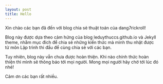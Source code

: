 ```yaml
---
layout: post
title: Hello
---
```


Xin chào các bạn đã đến với blog chia sẻ thuật toán của dang7rickroll!

Blog này được dựa theo cảm hứng của blog leduythuccs.github.io và Jekyll theme, nhằm mục đích để chia sẻ những kiến thức mà mình thu nhặt được từ môn Lập trình thi đấu để cùng chia sẻ với các bạn.

Tuy nhiên, blog này vẫn chưa được hoàn thiện. Khi nào chính thức hoàn thiện thì mình sẽ thông báo tới mọi người. Mong mọi người hãy chờ tới lúc đó nhé!

Cảm ơn các bạn rất nhiều.
